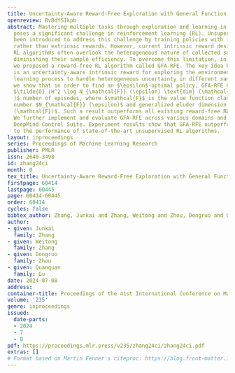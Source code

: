```yaml
---
title: Uncertainty-Aware Reward-Free Exploration with General Function Approximation
openreview: BvBdYSIkpb
abstract: Mastering multiple tasks through exploration and learning in an environment
  poses a significant challenge in reinforcement learning (RL). Unsupervised RL has
  been introduced to address this challenge by training policies with intrinsic rewards
  rather than extrinsic rewards. However, current intrinsic reward designs and unsupervised
  RL algorithms often overlook the heterogeneous nature of collected samples, thereby
  diminishing their sample efficiency. To overcome this limitation, in this paper,
  we proposed a reward-free RL algorithm called GFA-RFE. The key idea behind our algorithm
  is an uncertainty-aware intrinsic reward for exploring the environment and an uncertainty-weighted
  learning process to handle heterogeneous uncertainty in different samples. Theoretically,
  we show that in order to find an $\epsilon$-optimal policy, GFA-RFE needs to collect
  $\tilde{O} (H^2 \log N_{\mathcal{F}} (\epsilon) \text{dim} (\mathcal{F}) / \epsilon^2
  )$ number of episodes, where $\mathcal{F}$ is the value function class with covering
  number $N_{\mathcal{F}} (\epsilon)$ and generalized eluder dimension $\text{dim}
  (\mathcal{F})$. Such a result outperforms all existing reward-free RL algorithms.
  We further implement and evaluate GFA-RFE across various domains and tasks in the
  DeepMind Control Suite. Experiment results show that GFA-RFE outperforms or is comparable
  to the performance of state-of-the-art unsupervised RL algorithms.
layout: inproceedings
series: Proceedings of Machine Learning Research
publisher: PMLR
issn: 2640-3498
id: zhang24ci
month: 0
tex_title: Uncertainty-Aware Reward-Free Exploration with General Function Approximation
firstpage: 60414
lastpage: 60445
page: 60414-60445
order: 60414
cycles: false
bibtex_author: Zhang, Junkai and Zhang, Weitong and Zhou, Dongruo and Gu, Quanquan
author:
- given: Junkai
  family: Zhang
- given: Weitong
  family: Zhang
- given: Dongruo
  family: Zhou
- given: Quanquan
  family: Gu
date: 2024-07-08
address:
container-title: Proceedings of the 41st International Conference on Machine Learning
volume: '235'
genre: inproceedings
issued:
  date-parts:
  - 2024
  - 7
  - 8
pdf: https://proceedings.mlr.press/v235/zhang24ci/zhang24ci.pdf
extras: []
# Format based on Martin Fenner's citeproc: https://blog.front-matter.io/posts/citeproc-yaml-for-bibliographies/
---
```

